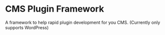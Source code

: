 # CMS Plugin Framework

A framework to help rapid plugin development for you CMS.
(Currently only supports WordPress)
